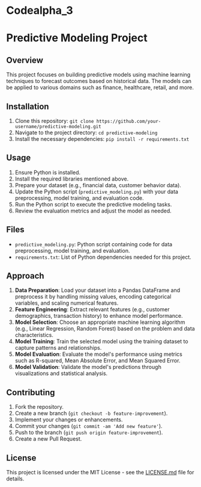 # Codealpha_3
# Predictive Modeling Project

## Overview

This project focuses on building predictive models using machine learning techniques to forecast outcomes based on historical data. The models can be applied to various domains such as finance, healthcare, retail, and more.

## Installation

1. Clone this repository: `git clone https://github.com/your-username/predictive-modeling.git`
2. Navigate to the project directory: `cd predictive-modeling`
3. Install the necessary dependencies: `pip install -r requirements.txt`

## Usage

1. Ensure Python is installed.
2. Install the required libraries mentioned above.
3. Prepare your dataset (e.g., financial data, customer behavior data).
4. Update the Python script (`predictive_modeling.py`) with your data preprocessing, model training, and evaluation code.
5. Run the Python script to execute the predictive modeling tasks.
6. Review the evaluation metrics and adjust the model as needed.

## Files

- `predictive_modeling.py`: Python script containing code for data preprocessing, model training, and evaluation.
- `requirements.txt`: List of Python dependencies needed for this project.

## Approach

1. **Data Preparation**: Load your dataset into a Pandas DataFrame and preprocess it by handling missing values, encoding categorical variables, and scaling numerical features.
2. **Feature Engineering**: Extract relevant features (e.g., customer demographics, transaction history) to enhance model performance.
3. **Model Selection**: Choose an appropriate machine learning algorithm (e.g., Linear Regression, Random Forest) based on the problem and data characteristics.
4. **Model Training**: Train the selected model using the training dataset to capture patterns and relationships.
5. **Model Evaluation**: Evaluate the model's performance using metrics such as R-squared, Mean Absolute Error, and Mean Squared Error.
6. **Model Validation**: Validate the model's predictions through visualizations and statistical analysis.

## Contributing

1. Fork the repository.
2. Create a new branch (`git checkout -b feature-improvement`).
3. Implement your changes or enhancements.
4. Commit your changes (`git commit -am 'Add new feature'`).
5. Push to the branch (`git push origin feature-improvement`).
6. Create a new Pull Request.



## License

This project is licensed under the MIT License - see the [LICENSE.md](LICENSE.md) file for details.
